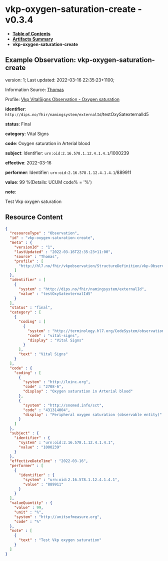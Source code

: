 # vkp-oxygen-saturation-create - v0.3.4

* [**Table of Contents**](toc.md)
* [**Artifacts Summary**](artifacts.md)
* **vkp-oxygen-saturation-create**

## Example Observation: vkp-oxygen-saturation-create

version: 1; Last updated: 2022-03-16 22:35:23+1100; 

Information Source: [Thomas](https://simplifier.net/resolve?scope=hl7.fhir.no.basis@2.2.2&canonical=http://fhir.org/packages/hl7.fhir.no.basis/Thomas)

Profile: [Vkp VitalSigns Observation - Oxygen saturation](StructureDefinition-vkp-Observation-Oxygensat.md)

**identifier**: `http://dips.no/fhir/namingsystem/externalId`/testOxySatexternalId5

**status**: Final

**category**: Vital Signs

**code**: Oxygen saturation in Arterial blood

**subject**: Identifier: `urn:oid:2.16.578.1.12.4.1.4.1`/1000239

**effective**: 2022-03-16

**performer**: Identifier: `urn:oid:2.16.578.1.12.4.1.4.1`/889911

**value**: 99 %(Details: UCUM code% = '%')

**note**: 

> 

Test Vkp oxygen saturation




## Resource Content

```json
{
  "resourceType" : "Observation",
  "id" : "vkp-oxygen-saturation-create",
  "meta" : {
    "versionId" : "1",
    "lastUpdated" : "2022-03-16T22:35:23+11:00",
    "source" : "Thomas",
    "profile" : [
      "http://hl7.no/fhir/vkpobservation/StructureDefinition/vkp-Observation-Oxygensat"
    ]
  },
  "identifier" : [
    {
      "system" : "http://dips.no/fhir/namingsystem/externalId",
      "value" : "testOxySatexternalId5"
    }
  ],
  "status" : "final",
  "category" : [
    {
      "coding" : [
        {
          "system" : "http://terminology.hl7.org/CodeSystem/observation-category",
          "code" : "vital-signs",
          "display" : "Vital Signs"
        }
      ],
      "text" : "Vital Signs"
    }
  ],
  "code" : {
    "coding" : [
      {
        "system" : "http://loinc.org",
        "code" : "2708-6",
        "display" : "Oxygen saturation in Arterial blood"
      },
      {
        "system" : "http://snomed.info/sct",
        "code" : "431314004",
        "display" : "Peripheral oxygen saturation (observable entity)"
      }
    ]
  },
  "subject" : {
    "identifier" : {
      "system" : "urn:oid:2.16.578.1.12.4.1.4.1",
      "value" : "1000239"
    }
  },
  "effectiveDateTime" : "2022-03-16",
  "performer" : [
    {
      "identifier" : {
        "system" : "urn:oid:2.16.578.1.12.4.1.4.1",
        "value" : "889911"
      }
    }
  ],
  "valueQuantity" : {
    "value" : 99,
    "unit" : "%",
    "system" : "http://unitsofmeasure.org",
    "code" : "%"
  },
  "note" : [
    {
      "text" : "Test Vkp oxygen saturation"
    }
  ]
}

```

